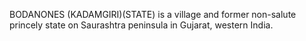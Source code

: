 BODANONES (KADAMGIRI)(STATE) is a village and former non-salute princely state on Saurashtra peninsula in Gujarat, western India.
